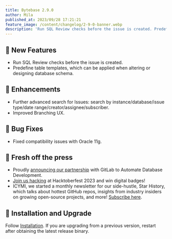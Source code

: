 ```yaml
---
title: Bytebase 2.9.0
author: Mila
published_at: 2023/09/28 17:21:21
feature_image: /content/changelog/2-9-0-banner.webp
description: 'Run SQL Review checks before the issue is created. Predefine table templates.'
---
```


## 🚀 New Features

- Run SQL Review checks before the issue is created.
- Predefine table templates, which can be applied when altering or designing database schema.

## 🎄 Enhancements

- Further advanced search for Issues: search by instance/database/issue type/date range/creator/assignee/subscriber. 
- Improved Branching UX.

## 🐞 Bug Fixes

- Fixed compatibility issues with Oracle 11g.

## 📰 Fresh off the press

- Proudly [announcing our partnership](/blog/bytebase-gitlab-technology-partner/) with GitLab to Automate Database Development.
- [Join us hacking](/blog/hacktoberfest-2023/) at Hacktoberfest 2023 and win digital badges!
- ICYMI, we started a monthly newsletter for our side-hustle, Star History, which talks about hottest GitHub repos, insights from industry insiders on growing open-source projects, and more! [Subscribe here](https://star-history.beehiiv.com/subscribe). 

## 📕 Installation and Upgrade

Follow [Installation](/docs/get-started/install/overview). If you are upgrading from a previous version, restart after obtaining the latest release binary.